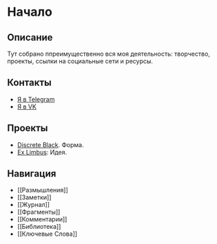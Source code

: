 # Начало

## Описание
Тут собрано ппреимущественно вся моя деятельность: творчество, проекты, ссылки на социальные сети и ресурсы.

## Контакты
* [Я в Telegram](https://t.me/GenrihGrigoryan)
* [Я в VK](https://t.me/GenrihGrigoryan)

## Проекты
* [Discrete Black](https://t.me/GenrihGrigoryan). Форма.
* [Ex Limbus](https://t.me/GenrihGrigoryan): Идея.

## Навигация
* [[Размышления]]
* [[Заметки]]
* [[Журнал]]
* [[Фрагменты]]
* [[Комментарии]]
* [[Библиотека]]
* [[Ключевые Слова]]


